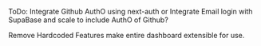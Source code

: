 ToDo:
Integrate Github AuthO using next-auth
or
Integrate Email login with SupaBase and scale to include AuthO of Github?

Remove Hardcoded Features make entire dashboard extensible for use. 

